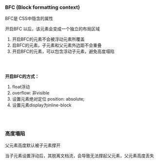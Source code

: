 ### BFC (Block formatting context)

BFC是 CSS中隐含的属性

开启BFC 以后，该元素会变成一个独立的布局区域

1.  开启BFC的元素不会被浮动元素所覆盖
2.  启BFC的元素，子元素和父元素外边距不会重叠
3.  开启BFC的元素，可以包含浮动子元素，避免高度塌陷

<br>

<br>

**开启BFC的方式：**

1. float浮动
2. overflow: 非visible
3. 设置元素绝对定位 position: absolute;
4. 设置元素display为inline-block

<br>

<br>

### 高度塌陷

父元素高度默认被子元素撑开

当子元素设置浮动后，其脱离文档流，会导致无法撑起父元素，父元素高度丢失
  